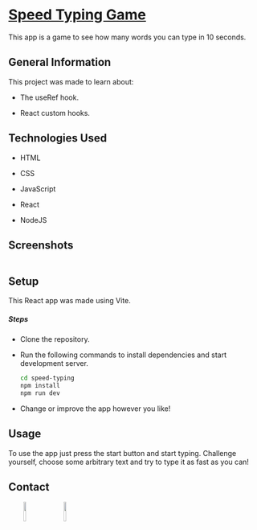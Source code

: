 <h1><a href="https://jmcarvajalj.github.io/speed-typing/" target="_blank">Speed Typing Game</a></h1>
<p>This app is a game to see how many words you can type in 10 seconds.</p><h2>General Information</h2>
<p>This project was made to learn about:</p>
<ul>
<li>The useRef hook.</li>
</ul><ul>
<li>React custom hooks.</li>
</ul>
<h2>Technologies Used</h2>
<ul>
<li>HTML</li>
</ul><ul>
<li>CSS</li>
</ul><ul>
<li>JavaScript</li>
</ul><ul>
<li>React</li>
</ul><ul>
<li>NodeJS</li>
</ul><h2>Screenshots</h2>
<p><a href="https://jmcarvajalj.github.io/speed-typing/" target="_blank"><img src="https://i.imgur.com/Ek3wc69.png" alt=""></a></p><h2>Setup</h2>
<p>This React app was made using Vite.</p><h5>Steps</h5><ul>
<li>Clone the repository.</li>
</ul><ul>
<li>Run the following commands to install dependencies and start development server.</li>

```bash
cd speed-typing
npm install
npm run dev
```

<li>Change or improve the app however you like!</li>
</ul><h2>Usage</h2>
<p>To use the app just press the start button and start typing. Challenge yourself, choose some arbitrary text and try to type it as fast as you can!</p><h2>Contact</h2>
<p><span style="margin-right: 30px;"></span><a href="https://www.linkedin.com/in/jose-miguel-carvajal-jimenez/" target="_blank"><img target="_blank" src="https://cdn.jsdelivr.net/gh/devicons/devicon/icons/linkedin/linkedin-original.svg" style="width: 10%;"></a><span style="margin-right: 30px;"></span><a href="https://github.com/jmcarvajalj" ><img target="_blank" src="https://cdn.jsdelivr.net/gh/devicons/devicon/icons/github/github-original.svg" style="width: 10%;"></a></p>
